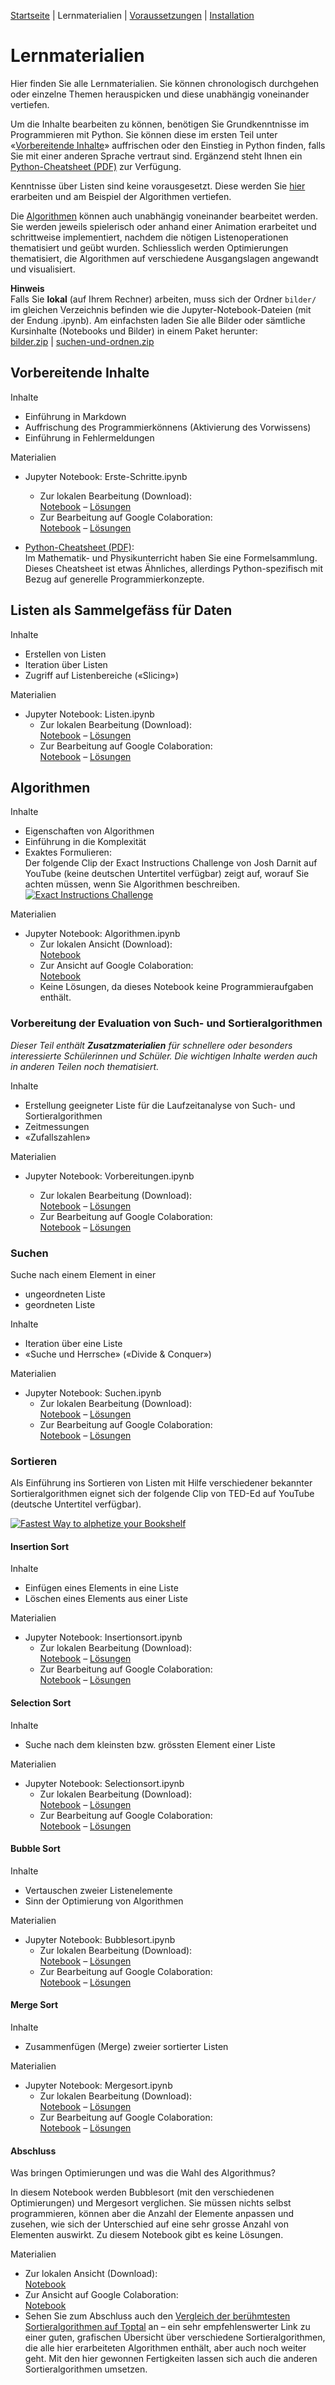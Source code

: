 [Startseite](./index.md) | Lernmaterialien | [Voraussetzungen](./voraussetzungen.md) | [Installation](./installation_anaconda.md)

# Lernmaterialien

Hier finden Sie alle Lernmaterialien. Sie können chronologisch durchgehen oder einzelne Themen herauspicken und diese unabhängig voneinander vertiefen.

Um die Inhalte bearbeiten zu können, benötigen Sie Grundkenntnisse im Programmieren mit Python. Sie können diese im ersten Teil unter &laquo;[Vorbereitende Inhalte](#vorbereitendes)&raquo; auffrischen oder den Einstieg in Python finden, falls Sie mit einer anderen Sprache vertraut sind. Ergänzend steht Ihnen ein [Python-Cheatsheet (PDF)](https://raw.githubusercontent.com/donze-informatikunterricht/suchen-und-ordnen/main/notebooks/downloads/cheatsheet.pdf) zur Verfügung.

Kenntnisse über Listen sind keine vorausgesetzt. Diese werden Sie [hier](#listen) erarbeiten und am Beispiel der Algorithmen vertiefen.

Die [Algorithmen](#algorithmen) können auch unabhängig voneinander bearbeitet werden. Sie werden jeweils spielerisch oder anhand einer Animation erarbeitet und schrittweise implementiert, nachdem die nötigen Listenoperationen thematisiert und geübt wurden. Schliesslich werden Optimierungen thematisiert, die Algorithmen auf verschiedene Ausgangslagen angewandt und visualisiert.

**Hinweis**  
Falls Sie **lokal** (auf Ihrem Rechner) arbeiten, muss sich der Ordner `bilder/` im gleichen Verzeichnis befinden wie die Jupyter-Notebook-Dateien (mit der Endung .ipynb). Am einfachsten laden Sie alle Bilder oder sämtliche Kursinhalte (Notebooks und Bilder) in einem Paket herunter:  
[bilder.zip](assets/bilder.zip) | [suchen-und-ordnen.zip](assets/suchen-und-ordnen.zip)

## <span id="vorbereitendes"> Vorbereitende Inhalte

Inhalte

* Einführung in Markdown
* Auffrischung des Programmierkönnens (Aktivierung des Vorwissens)
* Einführung in Fehlermeldungen

Materialien  

* Jupyter Notebook: Erste-Schritte.ipynb  
  * Zur lokalen Bearbeitung (Download):  
  [Notebook](https://raw.githubusercontent.com/donze-informatikunterricht/suchen-und-ordnen/main/notebooks/Erste-Schritte.ipynb) – [Lösungen](https://raw.githubusercontent.com/donze-informatikunterricht/suchen-und-ordnen/main/notebooks/Erste-Schritte-Loesungen.ipynb)
  * Zur Bearbeitung auf Google Colaboration:  
  [Notebook](https://colab.research.google.com/github/donze-informatikunterricht/suchen-und-ordnen/blob/main/notebooks/Erste-Schritte.ipynb) – [Lösungen](https://colab.research.google.com/github/donze-informatikunterricht/suchen-und-ordnen/blob/main/notebooks/Erste-Schritte-Loesungen.ipynb)
  
* [Python-Cheatsheet (PDF)](https://raw.githubusercontent.com/donze-informatikunterricht/suchen-und-ordnen/main/notebooks/downloads/cheatsheet.pdf):  
Im Mathematik- und Physikunterricht haben Sie eine Formelsammlung. Dieses Cheatsheet ist etwas Ähnliches, allerdings Python-spezifisch mit Bezug auf generelle Programmierkonzepte.

## <span id="listen"> Listen als Sammelgefäss für Daten

Inhalte

* Erstellen von Listen
* Iteration über Listen
* Zugriff auf Listenbereiche (&laquo;Slicing&raquo;)

Materialien

* Jupyter Notebook: Listen.ipynb  
  * Zur lokalen Bearbeitung (Download):  
  [Notebook](https://raw.githubusercontent.com/donze-informatikunterricht/suchen-und-ordnen/main/notebooks/Listen.ipynb) – [Lösungen](https://raw.githubusercontent.com/donze-informatikunterricht/suchen-und-ordnen/main/notebooks/Listen-Loesungen.ipynb)
  * Zur Bearbeitung auf Google Colaboration:  
  [Notebook](https://colab.research.google.com/github/donze-informatikunterricht/suchen-und-ordnen/blob/main/notebooks/Listen.ipynb) – [Lösungen](https://colab.research.google.com/github/donze-informatikunterricht/suchen-und-ordnen/blob/main/notebooks/Listen-Loesungen.ipynb)

## <span id="algorithmen"> Algorithmen

Inhalte

* Eigenschaften von Algorithmen
* Einführung in die Komplexität
* Exaktes Formulieren:  
  Der folgende Clip der Exact Instructions Challenge von Josh Darnit auf YouTube (keine deutschen Untertitel verfügbar) zeigt auf, worauf Sie achten müssen, wenn Sie Algorithmen beschreiben.  
  [![Exact Instructions Challenge](https://img.youtube.com/vi/FN2RM-CHkuI/0.jpg)](https://youtu.be/FN2RM-CHkuI)

Materialien

* Jupyter Notebook: Algorithmen.ipynb  
  * Zur lokalen Ansicht (Download):  
  [Notebook](https://raw.githubusercontent.com/donze-informatikunterricht/suchen-und-ordnen/main/notebooks/Algorithmen.ipynb)
  * Zur Ansicht auf Google Colaboration:  
  [Notebook](https://colab.research.google.com/github/donze-informatikunterricht/suchen-und-ordnen/blob/main/notebooks/Algorithmen.ipynb)
  * Keine Lösungen, da dieses Notebook keine Programmieraufgaben enthält.

### Vorbereitung der Evaluation von Such- und Sortieralgorithmen

*Dieser Teil enthält **Zusatzmaterialien** für schnellere oder besonders interessierte Schülerinnen und Schüler. Die wichtigen Inhalte werden auch in anderen Teilen noch thematisiert.*

Inhalte

* Erstellung geeigneter Liste für die Laufzeitanalyse von Such- und Sortieralgorithmen
* Zeitmessungen
* &laquo;Zufallszahlen&raquo;

Materialien

* Jupyter Notebook: Vorbereitungen.ipynb

  * Zur lokalen Bearbeitung (Download):  
    [Notebook](https://raw.githubusercontent.com/donze-informatikunterricht/suchen-und-ordnen/main/notebooks/Vorbereitungen.ipynb) – [Lösungen](https://raw.githubusercontent.com/donze-informatikunterricht/suchen-und-ordnen/main/notebooks/Vorbereitungen-Loesungen.ipynb)
  * Zur Bearbeitung auf Google Colaboration:  
    [Notebook](https://colab.research.google.com/github/donze-informatikunterricht/suchen-und-ordnen/blob/main/notebooks/Vorbereitungen.ipynb) – [Lösungen](https://colab.research.google.com/github/donze-informatikunterricht/suchen-und-ordnen/blob/main/notebooks/Vorbereitungen-Loesungen.ipynb)

### Suchen

Suche nach einem Element in einer

* ungeordneten Liste
* geordneten Liste

Inhalte

* Iteration über eine Liste
* &laquo;Suche und Herrsche&raquo; (&laquo;Divide & Conquer&raquo;)

Materialien  

* Jupyter Notebook: Suchen.ipynb  
  * Zur lokalen Bearbeitung (Download):  
  [Notebook](https://raw.githubusercontent.com/donze-informatikunterricht/suchen-und-ordnen/main/notebooks/Suchen.ipynb) – [Lösungen](https://raw.githubusercontent.com/donze-informatikunterricht/suchen-und-ordnen/main/notebooks/Suchen-Loesungen.ipynb)
  * Zur Bearbeitung auf Google Colaboration:  
  [Notebook](https://colab.research.google.com/github/donze-informatikunterricht/suchen-und-ordnen/blob/main/notebooks/Suchen.ipynb) – [Lösungen](https://colab.research.google.com/github/donze-informatikunterricht/suchen-und-ordnen/blob/main/notebooks/Suchen-Loesungen.ipynb)

### Sortieren

Als Einführung ins Sortieren von Listen mit Hilfe verschiedener bekannter Sortieralgorithmen eignet sich der folgende Clip von TED-Ed auf YouTube (deutsche Untertitel verfügbar).  

[![Fastest Way to alphetize your Bookshelf](https://img.youtube.com/vi/WaNLJf8xzC4/0.jpg)](https://youtu.be/WaNLJf8xzC4)

#### Insertion Sort

Inhalte

* Einfügen eines Elements in eine Liste
* Löschen eines Elements aus einer Liste

Materialien  

* Jupyter Notebook: Insertionsort.ipynb  
  * Zur lokalen Bearbeitung (Download):  
  [Notebook](https://raw.githubusercontent.com/donze-informatikunterricht/suchen-und-ordnen/main/notebooks/Insertionsort.ipynb) – [Lösungen](https://raw.githubusercontent.com/donze-informatikunterricht/suchen-und-ordnen/main/notebooks/Insertionsort-Loesungen.ipynb)
  * Zur Bearbeitung auf Google Colaboration:  
  [Notebook](https://colab.research.google.com/github/donze-informatikunterricht/suchen-und-ordnen/blob/main/notebooks/Insertionsort.ipynb) – [Lösungen](https://colab.research.google.com/github/donze-informatikunterricht/suchen-und-ordnen/blob/main/notebooks/Insertionsort-Loesungen.ipynb)

#### Selection Sort

Inhalte

* Suche nach dem kleinsten bzw. grössten Element einer Liste

Materialien  

* Jupyter Notebook: Selectionsort.ipynb  
  * Zur lokalen Bearbeitung (Download):  
  [Notebook](https://raw.githubusercontent.com/donze-informatikunterricht/suchen-und-ordnen/main/notebooks/Selectionsort.ipynb) – [Lösungen](https://raw.githubusercontent.com/donze-informatikunterricht/suchen-und-ordnen/main/notebooks/Selectionsort-Loesungen.ipynb)
  * Zur Bearbeitung auf Google Colaboration:  
  [Notebook](https://colab.research.google.com/github/donze-informatikunterricht/suchen-und-ordnen/blob/main/notebooks/Selectionsort.ipynb) – [Lösungen](https://colab.research.google.com/github/donze-informatikunterricht/suchen-und-ordnen/blob/main/notebooks/Selectionsort-Loesungen.ipynb)

#### Bubble Sort

Inhalte

* Vertauschen zweier Listenelemente
* Sinn der Optimierung von Algorithmen

Materialien

* Jupyter Notebook: Bubblesort.ipynb  
  * Zur lokalen Bearbeitung (Download):  
    [Notebook](https://raw.githubusercontent.com/donze-informatikunterricht/suchen-und-ordnen/main/notebooks/Bubblesort.ipynb) – [Lösungen](https://raw.githubusercontent.com/donze-informatikunterricht/suchen-und-ordnen/main/notebooks/Bubblesort-Loesungen.ipynb)
  * Zur Bearbeitung auf Google Colaboration:  
    [Notebook](https://colab.research.google.com/github/donze-informatikunterricht/suchen-und-ordnen/blob/main/notebooks/Bubblesort.ipynb) – [Lösungen](https://colab.research.google.com/github/donze-informatikunterricht/suchen-und-ordnen/blob/main/notebooks/Bubblesort-Loesungen.ipynb)

#### Merge Sort

Inhalte

* Zusammenfügen (Merge) zweier sortierter Listen

Materialien

* Jupyter Notebook: Mergesort.ipynb  
  * Zur lokalen Bearbeitung (Download):  
    [Notebook](https://raw.githubusercontent.com/donze-informatikunterricht/suchen-und-ordnen/main/notebooks/Mergesort.ipynb) – [Lösungen](https://raw.githubusercontent.com/donze-informatikunterricht/suchen-und-ordnen/main/notebooks/Mergesort-Loesungen.ipynb)
  * Zur Bearbeitung auf Google Colaboration:  
    [Notebook](https://colab.research.google.com/github/donze-informatikunterricht/suchen-und-ordnen/blob/main/notebooks/Mergesort.ipynb) – [Lösungen](https://colab.research.google.com/github/donze-informatikunterricht/suchen-und-ordnen/blob/main/notebooks/Mergesort-Loesungen.ipynb)

#### Abschluss

Was bringen Optimierungen und was die Wahl des Algorithmus? 

In diesem Notebook werden Bubblesort (mit den verschiedenen Optimierungen) und Mergesort verglichen. Sie müssen nichts selbst programmieren, können aber die Anzahl der Elemente anpassen und zusehen, wie sich der Unterschied auf eine sehr grosse Anzahl von Elementen auswirkt. Zu diesem Notebook gibt es keine Lösungen.

Materialien

* Zur lokalen Ansicht (Download):  
  [Notebook](https://raw.githubusercontent.com/donze-informatikunterricht/suchen-und-ordnen/main/notebooks/Vergleich-Bubble-Merge.ipynb)
* Zur Ansicht auf Google Colaboration:  
  [Notebook](https://colab.research.google.com/github/donze-informatikunterricht/suchen-und-ordnen/blob/main/notebooks/Vergleich-Bubble-Merge.ipynb)
* Sehen Sie zum Abschluss auch den [Vergleich der berühmtesten Sortieralgorithmen auf Toptal](https://www.toptal.com/developers/sorting-algorithms) an – ein sehr empfehlenswerter Link zu einer guten, grafischen Übersicht über verschiedene Sortieralgorithmen, die alle hier erarbeiteten Algorithmen enthält, aber auch noch weiter geht. Mit den hier gewonnen Fertigkeiten lassen sich auch die anderen Sortieralgorithmen umsetzen.
